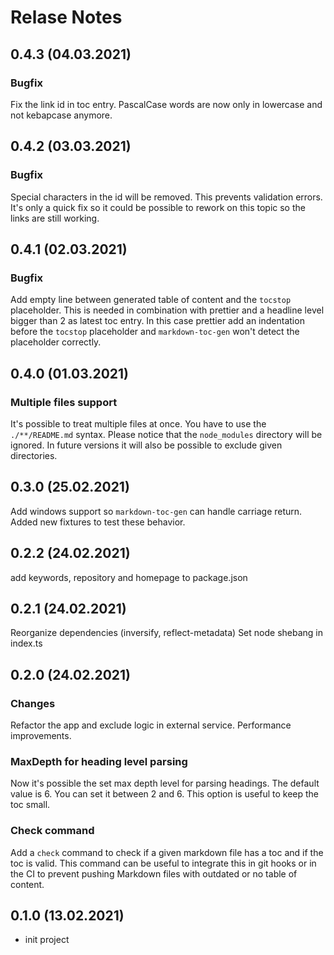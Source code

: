 # Relase Notes

## 0.4.3 (04.03.2021)

### Bugfix

Fix the link id in toc entry. PascalCase words are now only in lowercase and not kebapcase anymore.

## 0.4.2 (03.03.2021)

### Bugfix

Special characters in the id will be removed. This prevents validation errors. It's only a quick fix so it
could be possible to rework on this topic so the links are still working.

## 0.4.1 (02.03.2021)

### Bugfix

Add empty line between generated table of content and the `tocstop` placeholder. This is needed in combination
with prettier and a headline level bigger than 2 as latest toc entry. In this case prettier add an indentation
before the `tocstop` placeholder and `markdown-toc-gen` won't detect the placeholder correctly.

## 0.4.0 (01.03.2021)

### Multiple files support

It's possible to treat multiple files at once. You have to use the `./**/README.md` syntax. Please notice that the
`node_modules` directory will be ignored. In future versions it will also be possible to exclude given directories.

## 0.3.0 (25.02.2021)

Add windows support so `markdown-toc-gen` can handle carriage return. Added new fixtures to
test these behavior.

## 0.2.2 (24.02.2021)

add keywords, repository and homepage to package.json

## 0.2.1 (24.02.2021)

Reorganize dependencies (inversify, reflect-metadata)
Set node shebang in index.ts

## 0.2.0 (24.02.2021)

### Changes

Refactor the app and exclude logic in external service.
Performance improvements.

### MaxDepth for heading level parsing

Now it's possible the set max depth level for parsing headings. The default value is 6. You can
set it between 2 and 6. This option is useful to keep the toc small.

### Check command

Add a `check` command to check if a given markdown file has a toc and if the toc is valid. This
command can be useful to integrate this in git hooks or in the CI to prevent pushing Markdown
files with outdated or no table of content.

## 0.1.0 (13.02.2021)

- init project
